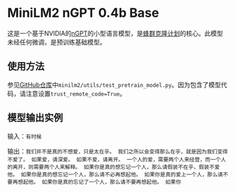 # MiniLM2 nGPT 0.4b Base

这是一个基于NVIDIA的[nGPT](https://github.com/NVIDIA/ngpt)的小型语言模型，是[蜂群克隆计划](https://github.com/SwarmClone)的核心。此模型未经任何微调，是预训练基础模型。

## 使用方法

参见[GitHub仓库](https://github.com/SwarmClone/MiniLM2/tree/huggingface)中`minilm2/utils/test_pretrain_model.py`。因为包含了模型代码，请注意设置`trust_remote_code=True`。

## 模型输出实例

输入：`有时候`

输出：`我们并不是真的不想爱，只是太在乎。 我们之所以会变得那么在乎，就是因为我们变得不爱了。 如果爱，请深爱。 如果不爱，请离开。 一个人的爱，需要两个人来经营，而一个人的离开，则需要两个人来解释。 如果你是真的想忘记一个人，那么请假装不在乎，假装不爱他。 如果你是真的想忘记一个人，那么请不必再想起他。 如果你是真的爱上一个人，那么请不要再想起他。 如果你是真的忘记了一个人，那么请不要再想起他。 如果你`